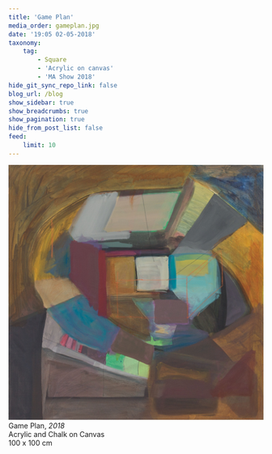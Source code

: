 ```yaml
---
title: 'Game Plan'
media_order: gameplan.jpg
date: '19:05 02-05-2018'
taxonomy:
    tag:
        - Square
        - 'Acrylic on canvas'
        - 'MA Show 2018'
hide_git_sync_repo_link: false
blog_url: /blog
show_sidebar: true
show_breadcrumbs: true
show_pagination: true
hide_from_post_list: false
feed:
    limit: 10
---
```


![](gameplan.jpg)
Game Plan, _2018_  
Acrylic and Chalk on Canvas  
100 x 100 cm